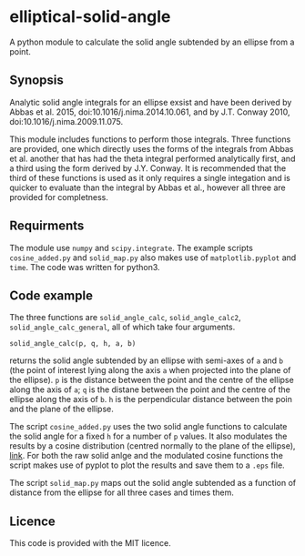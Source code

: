 # elliptical-solid-angle
A python module to calculate the solid angle subtended by an ellipse from a point.

## Synopsis

Analytic solid angle integrals for an ellipse exsist and have been derived by Abbas et al. 2015, doi:10.1016/j.nima.2014.10.061, and by J.T. Conway 2010, doi:10.1016/j.nima.2009.11.075.

This module includes functions to perform those integrals. Three functions are provided, one which directly uses the forms of the integrals from Abbas et al. another that has had the theta integral performed analytically first, and a third using the form derived by J.Y. Conway. It is recommended that the third of these functions is used as it only requires a single integation and is quicker to evaluate than the integral by Abbas et al., however all three are provided for completness.

## Requirments

The module use `numpy` and `scipy.integrate`. The example scripts `cosine_added.py` and `solid_map.py` also makes use of `matplotlib.pyplot` and `time`. The code was written for python3.

## Code example

The three functions are `solid_angle_calc`, `solid_angle_calc2`, `solid_angle_calc_general`, all of which take four arguments.

`solid_angle_calc(p, q, h, a, b)`

returns the solid angle subtended by an ellipse with semi-axes of `a` and `b` (the point of interest lying along the axis `a` when projected into the plane of the ellipse). `p` is the distance between the point and the centre of the ellipse along the axis of `a`; `q` is the distane between the point and the centre of the ellipse along the axis of `b`. `h` is the perpendicular distance between the poin and the plane of the ellipse.

The script `cosine_added.py` uses the two solid angle functions to calculate the solid angle for a fixed `h` for a number of `p` values. It also modulates the results by a cosine distribution (centred normally to the plane of the ellipse), [link](https://en.wikipedia.org/wiki/Lambert%27s_cosine_law). For both the raw solid anlge and the modulated cosine functions the script makes use of pyplot to plot the results and save them to a `.eps` file.

The script `solid_map.py` maps out the solid angle subtended as a function of distance from the ellipse for all three cases and times them.

## Licence

This code is provided with the MIT licence.
